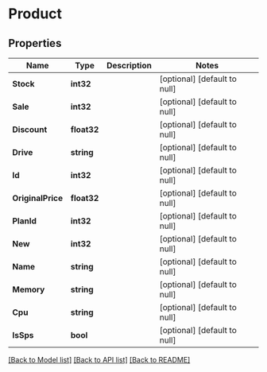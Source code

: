 # Product

## Properties
Name | Type | Description | Notes
------------ | ------------- | ------------- | -------------
**Stock** | **int32** |  | [optional] [default to null]
**Sale** | **int32** |  | [optional] [default to null]
**Discount** | **float32** |  | [optional] [default to null]
**Drive** | **string** |  | [optional] [default to null]
**Id** | **int32** |  | [optional] [default to null]
**OriginalPrice** | **float32** |  | [optional] [default to null]
**PlanId** | **int32** |  | [optional] [default to null]
**New** | **int32** |  | [optional] [default to null]
**Name** | **string** |  | [optional] [default to null]
**Memory** | **string** |  | [optional] [default to null]
**Cpu** | **string** |  | [optional] [default to null]
**IsSps** | **bool** |  | [optional] [default to null]

[[Back to Model list]](../README.md#documentation-for-models) [[Back to API list]](../README.md#documentation-for-api-endpoints) [[Back to README]](../README.md)


